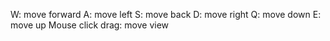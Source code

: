 W: move forward
A: move left
S: move back
D: move right
Q: move down
E: move up
Mouse click drag: move view